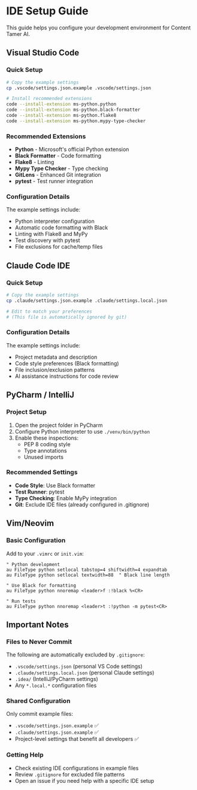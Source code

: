 # IDE Setup Guide

This guide helps you configure your development environment for Content Tamer AI.

## Visual Studio Code

### Quick Setup
```bash
# Copy the example settings
cp .vscode/settings.json.example .vscode/settings.json

# Install recommended extensions
code --install-extension ms-python.python
code --install-extension ms-python.black-formatter
code --install-extension ms-python.flake8
code --install-extension ms-python.mypy-type-checker
```

### Recommended Extensions
- **Python** - Microsoft's official Python extension
- **Black Formatter** - Code formatting
- **Flake8** - Linting  
- **Mypy Type Checker** - Type checking
- **GitLens** - Enhanced Git integration
- **pytest** - Test runner integration

### Configuration Details
The example settings include:
- Python interpreter configuration
- Automatic code formatting with Black
- Linting with Flake8 and MyPy
- Test discovery with pytest
- File exclusions for cache/temp files

## Claude Code IDE

### Quick Setup
```bash
# Copy the example settings
cp .claude/settings.json.example .claude/settings.local.json

# Edit to match your preferences
# (This file is automatically ignored by git)
```

### Configuration Details
The example settings include:
- Project metadata and description
- Code style preferences (Black formatting)
- File inclusion/exclusion patterns
- AI assistance instructions for code review

## PyCharm / IntelliJ

### Project Setup
1. Open the project folder in PyCharm
2. Configure Python interpreter to use `./venv/bin/python`
3. Enable these inspections:
   - PEP 8 coding style
   - Type annotations
   - Unused imports

### Recommended Settings
- **Code Style**: Use Black formatter
- **Test Runner**: pytest
- **Type Checking**: Enable MyPy integration
- **Git**: Exclude IDE files (already configured in .gitignore)

## Vim/Neovim

### Basic Configuration
Add to your `.vimrc` or `init.vim`:

```vim
" Python development
au FileType python setlocal tabstop=4 shiftwidth=4 expandtab
au FileType python setlocal textwidth=88  " Black line length

" Use Black for formatting
au FileType python nnoremap <leader>f :!black %<CR>

" Run tests
au FileType python nnoremap <leader>t :!python -m pytest<CR>
```

## Important Notes

### Files to Never Commit
The following are automatically excluded by `.gitignore`:
- `.vscode/settings.json` (personal VS Code settings)
- `.claude/settings.local.json` (personal Claude settings)
- `.idea/` (IntelliJ/PyCharm settings)
- Any `*.local.*` configuration files

### Shared Configuration
Only commit example files:
- `.vscode/settings.json.example` ✅
- `.claude/settings.json.example` ✅
- Project-level settings that benefit all developers ✅

### Getting Help
- Check existing IDE configurations in example files
- Review `.gitignore` for excluded file patterns
- Open an issue if you need help with a specific IDE setup